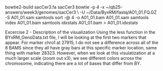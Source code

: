 bowtie2-build sacCer3.fa sacCer3
bowtie -p 4 -x ~/qb25-answers/week3/genomes/sacCer3 \ -U ~/Data/ByxRM/fastq/AO1_01.FQ.GZ -S A01_01.sam
samtools sort -@ 4 -o A01_01.bam A01_01.sam
samtools index A01_01.bam
samtools idxstats A01_01.bam > A01_01.idxstats

Excercise 2 - Description of the visualization
Using the less function in the BYxRM_GenoData.txt file, I will be looking at the first two markers that appear.
For marker chro1 at 27915, I do not see a difference across all of the 8 BAMS since they all have gray bars
at this specific marker location, same thing with marker 28323. However, when we look at this visulatization
at a much larger scale (zoom out x3), we see different colors across the chromosome, indicating there
are a lot of bases that differ from BY. 
